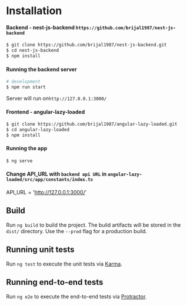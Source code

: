 # Installation

#### Backend - nest-js-backend `https://github.com/brijal1987/nest-js-backend`
```bash
$ git clone https://github.com/brijal1987/nest-js-backend.git
$ cd nest-js-backend
$ npm install
```
#### Running the backend server

```bash
# development
$ npm run start
```

Server will run on`http://127.0.0.1:3000/`


#### Frontend - angular-lazy-loaded
```bash
$ git clone https://github.com/brijal1987/angular-lazy-loaded.git
$ cd angular-lazy-loaded
$ npm install
```

#### Running the app

```bash
$ ng serve
```

#### Change API_URL with `backend api URL` in `angular-lazy-loaded/src/app/constants/index.ts` 
API_URL = 'http://127.0.0.1:3000/'

## Build

Run `ng build` to build the project. The build artifacts will be stored in the `dist/` directory. Use the `--prod` flag for a production build.

## Running unit tests

Run `ng test` to execute the unit tests via [Karma](https://karma-runner.github.io).

## Running end-to-end tests

Run `ng e2e` to execute the end-to-end tests via [Protractor](http://www.protractortest.org/).
